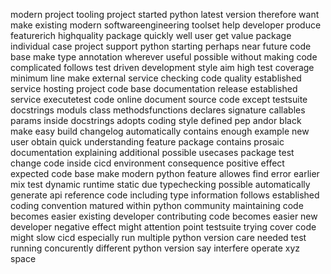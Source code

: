 modern project tooling project started python latest version therefore want make existing modern softwareengineering toolset help developer produce featurerich highquality package quickly well user get value package individual case project support python starting perhaps near future code base make type annotation wherever useful possible without making code complicated follows test driven development style aim high test coverage minimum line make external service checking code quality established service hosting project code base documentation release established service executetest code online document source code except testsuite docstrings moduls class methodsfunctions declares signature callables params inside docstrings adopts coding style defined pep andor black make easy build changelog automatically contains enough example new user obtain quick understanding feature package contains prosaic documentation explaining additional possible usecases package test change code inside cicd environment consequence positive effect expected code base make modern python feature allowes find error earlier mix test dynamic runtime static due typechecking possible automatically generate api reference code including type information follows established coding convention matured within python community maintaining code becomes easier existing developer contributing code becomes easier new developer negative effect might attention point testsuite trying cover code might slow cicd especially run multiple python version care needed test running concurently different python version say interfere operate xyz space
